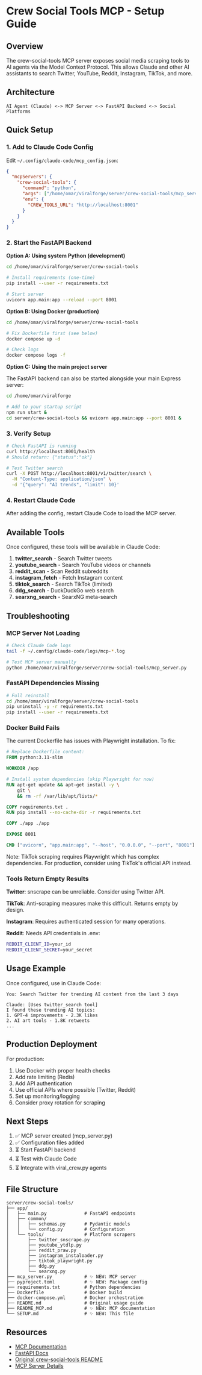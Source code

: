 # Crew Social Tools MCP - Setup Guide

## Overview

The crew-social-tools MCP server exposes social media scraping tools to AI agents via the Model Context Protocol. This allows Claude and other AI assistants to search Twitter, YouTube, Reddit, Instagram, TikTok, and more.

## Architecture

```
AI Agent (Claude) <-> MCP Server <-> FastAPI Backend <-> Social Platforms
```

## Quick Setup

### 1. Add to Claude Code Config

Edit `~/.config/claude-code/mcp_config.json`:

```json
{
  "mcpServers": {
    "crew-social-tools": {
      "command": "python",
      "args": ["/home/omar/viralforge/server/crew-social-tools/mcp_server.py"],
      "env": {
        "CREW_TOOLS_URL": "http://localhost:8001"
      }
    }
  }
}
```

### 2. Start the FastAPI Backend

**Option A: Using system Python (development)**

```bash
cd /home/omar/viralforge/server/crew-social-tools

# Install requirements (one-time)
pip install --user -r requirements.txt

# Start server
uvicorn app.main:app --reload --port 8001
```

**Option B: Using Docker (production)**

```bash
cd /home/omar/viralforge/server/crew-social-tools

# Fix Dockerfile first (see below)
docker compose up -d

# Check logs
docker compose logs -f
```

**Option C: Using the main project server**

The FastAPI backend can also be started alongside your main Express server:

```bash
cd /home/omar/viralforge

# Add to your startup script
npm run start &
cd server/crew-social-tools && uvicorn app.main:app --port 8001 &
```

### 3. Verify Setup

```bash
# Check FastAPI is running
curl http://localhost:8001/health
# Should return: {"status":"ok"}

# Test Twitter search
curl -X POST http://localhost:8001/v1/twitter/search \
  -H "Content-Type: application/json" \
  -d '{"query": "AI trends", "limit": 10}'
```

### 4. Restart Claude Code

After adding the config, restart Claude Code to load the MCP server.

## Available Tools

Once configured, these tools will be available in Claude Code:

1. **twitter_search** - Search Twitter tweets
2. **youtube_search** - Search YouTube videos or channels
3. **reddit_scan** - Scan Reddit subreddits
4. **instagram_fetch** - Fetch Instagram content
5. **tiktok_search** - Search TikTok (limited)
6. **ddg_search** - DuckDuckGo web search
7. **searxng_search** - SearxNG meta-search

## Troubleshooting

### MCP Server Not Loading

```bash
# Check Claude Code logs
tail -f ~/.config/claude-code/logs/mcp-*.log

# Test MCP server manually
python /home/omar/viralforge/server/crew-social-tools/mcp_server.py
```

### FastAPI Dependencies Missing

```bash
# Full reinstall
cd /home/omar/viralforge/server/crew-social-tools
pip uninstall -y -r requirements.txt
pip install --user -r requirements.txt
```

### Docker Build Fails

The current Dockerfile has issues with Playwright installation. To fix:

```dockerfile
# Replace Dockerfile content:
FROM python:3.11-slim

WORKDIR /app

# Install system dependencies (skip Playwright for now)
RUN apt-get update && apt-get install -y \
    git \
    && rm -rf /var/lib/apt/lists/*

COPY requirements.txt .
RUN pip install --no-cache-dir -r requirements.txt

COPY ./app ./app

EXPOSE 8001

CMD ["uvicorn", "app.main:app", "--host", "0.0.0.0", "--port", "8001"]
```

Note: TikTok scraping requires Playwright which has complex dependencies. For production, consider using TikTok's official API instead.

### Tools Return Empty Results

**Twitter**: snscrape can be unreliable. Consider using Twitter API.

**TikTok**: Anti-scraping measures make this difficult. Returns empty by design.

**Instagram**: Requires authenticated session for many operations.

**Reddit**: Needs API credentials in .env:
```bash
REDDIT_CLIENT_ID=your_id
REDDIT_CLIENT_SECRET=your_secret
```

## Usage Example

Once configured, use in Claude Code:

```
You: Search Twitter for trending AI content from the last 3 days

Claude: [Uses twitter_search tool]
I found these trending AI topics:
1. GPT-4 improvements - 2.3K likes
2. AI art tools - 1.8K retweets
...
```

## Production Deployment

For production:

1. Use Docker with proper health checks
2. Add rate limiting (Redis)
3. Add API authentication
4. Use official APIs where possible (Twitter, Reddit)
5. Set up monitoring/logging
6. Consider proxy rotation for scraping

## Next Steps

1. ✅ MCP server created (mcp_server.py)
2. ✅ Configuration files added
3. ⏳ Start FastAPI backend
4. ⏳ Test with Claude Code
5. ⏳ Integrate with viral_crew.py agents

## File Structure

```
server/crew-social-tools/
├── app/
│   ├── main.py              # FastAPI endpoints
│   ├── common/
│   │   ├── schemas.py       # Pydantic models
│   │   └── config.py        # Configuration
│   └── tools/               # Platform scrapers
│       ├── twitter_snscrape.py
│       ├── youtube_ytdlp.py
│       ├── reddit_praw.py
│       ├── instagram_instaloader.py
│       ├── tiktok_playwright.py
│       ├── ddg.py
│       └── searxng.py
├── mcp_server.py            # ✨ NEW: MCP server
├── pyproject.toml           # ✨ NEW: Package config
├── requirements.txt         # Python dependencies
├── Dockerfile               # Docker build
├── docker-compose.yml       # Docker orchestration
├── README.md                # Original usage guide
├── README_MCP.md            # ✨ NEW: MCP documentation
└── SETUP.md                 # ✨ NEW: This file
```

## Resources

- [MCP Documentation](https://modelcontextprotocol.io/)
- [FastAPI Docs](https://fastapi.tiangolo.com/)
- [Original crew-social-tools README](./README.md)
- [MCP Server Details](./README_MCP.md)
